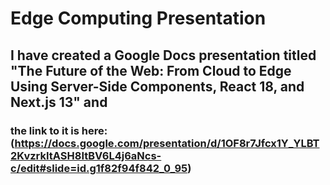 # Edge Computing Presentation

## I have created a Google Docs presentation titled "The Future of the Web: From Cloud to Edge Using Server-Side Components, React 18, and Next.js 13" and

### the link to it is here: (https://docs.google.com/presentation/d/1OF8r7Jfcx1Y_YLBT2KvzrkItASH8ItBV6L4j6aNcs-c/edit#slide=id.g1f82f94f842_0_95)
